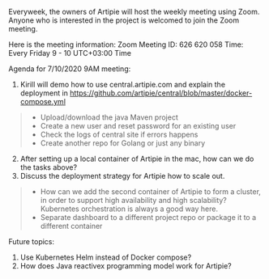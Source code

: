 Everyweek, the owners of Artipie will host the weekly meeting using Zoom.  Anyone who is interested in the project is welcomed to join the Zoom meeting.  

Here is the meeting information: 
Zoom Meeting ID: 626 620 058
Time: Every Friday 9 - 10 UTC+03:00 Time

Agenda for 7/10/2020 9AM meeting:
1. Kirill will demo how to use central.artipie.com and explain the deployment in https://github.com/artipie/central/blob/master/docker-compose.yml 
> * Upload/download the java Maven project
> * Create a new user and reset password for an existing user 
> * Check the logs of central site if errors happens
> * Create another repo for Golang or just any binary 
2. After setting up a local container of Artipie in the mac, how can we do the tasks above?  
3. Discuss the deployment strategy for Artipie how to scale out.  
> * How can we add the second container of Artipie to form a cluster, in order to support high availability and high scalability?  Kubernetes orchestration is always a good way here. 
> * Separate dashboard to a different project repo or package it to a different container 

Future topics: 
1. Use Kubernetes Helm instead of Docker compose? 
2. How does Java reactivex programming model work for Artipie? 
